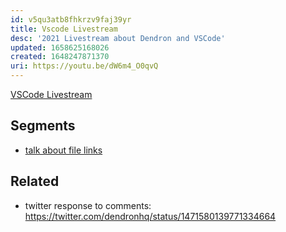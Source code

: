 ```yaml
---
id: v5qu3atb8fhkrzv9faj39yr
title: Vscode Livestream
desc: '2021 Livestream about Dendron and VSCode'
updated: 1658625168026
created: 1648247871370
uri: https://youtu.be/dW6m4_O0qvQ
---
```


[VSCode Livestream](https://youtu.be/dW6m4_O0qvQ)
## Segments
- [talk about file links](https://youtu.be/dW6m4_O0qvQ?t=1102)

## Related
- twitter response to comments: https://twitter.com/dendronhq/status/1471580139771334664